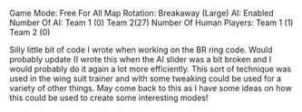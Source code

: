 Game Mode: Free For All
Map Rotation: Breakaway (Large)
AI: Enabled
Number Of AI: Team 1 (0) Team 2(27)
Number Of Human Players: Team 1 (1) Team 2 (0)

Silly little bit of code I wrote when working on the BR ring code. Would probably update (I wrote this when the AI slider was a bit broken and I would probably do it again a lot more efficiently.
This sort of technique was used in the wing suit trainer and with some tweaking could be used for a variety of other things.
May come back to this as I have some ideas on how this could be used to create some interesting modes!
